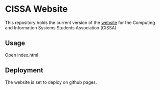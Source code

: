 # CISSA Website

This repository holds the current version of the [website](https://cissa.org.au)
for the Computing and Information Systems Students Association (CISSA)

## Usage

Open index.html

## Deployment

The website is set to deploy on github pages.
